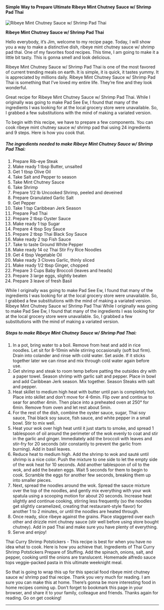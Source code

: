             

#### Simple Way to Prepare Ultimate Ribeye Mint Chutney Sauce w/ Shrimp Pad Thai

![Ribeye Mint Chutney Sauce w/ Shrimp Pad Thai](https://img-global.cpcdn.com/recipes/044dde257f9bf867/751x532cq70/ribeye-mint-chutney-sauce-w-shrimp-pad-thai-recipe-main-photo.jpg)

**Ribeye Mint Chutney Sauce w/ Shrimp Pad Thai**

Hello everybody, it’s Jim, welcome to my recipe page. Today, I will show you a way to make a distinctive dish, ribeye mint chutney sauce w/ shrimp pad thai. One of my favorites food recipes. This time, I am going to make it a little bit tasty. This is gonna smell and look delicious.

Ribeye Mint Chutney Sauce w/ Shrimp Pad Thai is one of the most favored of current trending meals on earth. It is simple, it is quick, it tastes yummy. It is appreciated by millions daily. Ribeye Mint Chutney Sauce w/ Shrimp Pad Thai is something that I’ve loved my entire life. They’re fine and they look wonderful.

Great recipe for Ribeye Mint Chutney Sauce w/ Shrimp Pad Thai. While I originally was going to make Pad See Ew, I found that many of the ingredients I was looking for at the local grocery store were unavailable. So, I grabbed a few substitutions with the mind of making a variated version.

To begin with this recipe, we have to prepare a few components. You can cook ribeye mint chutney sauce w/ shrimp pad thai using 24 ingredients and 9 steps. Here is how you cook that.

##### The ingredients needed to make Ribeye Mint Chutney Sauce w/ Shrimp Pad Thai:

1.  Prepare Rib-eye Steak
2.  Make ready 1 tbsp Butter, unsalted
3.  Get 1 tbsp Olive Oil
4.  Take Salt and Pepper to season
5.  Take Mint Chutney Sauce
6.  Take Shrimp
7.  Prepare 1/2 lb Uncooked Shrimp, peeled and deveined
8.  Prepare Granulated Garlic Salt
9.  Get Pepper
10.  Take 1 tsp Caribbean Jerk Season
11.  Prepare Pad Thai
12.  Prepare 2 tbsp Oyster Sauce
13.  Make ready 1 tsp Sugar
14.  Prepare 4 tbsp Soy Sauce
15.  Prepare 2 tbsp Thai Black Soy Sauce
16.  Make ready 2 tsp Fish Sauce
17.  Take to taste Ground White Pepper
18.  Make ready 14 oz Thai Stir Fry Rice Noodles
19.  Get 4 tbsp Vegetable Oil
20.  Make ready 3 Cloves Garlic, thinly sliced
21.  Make ready 1/2 tbsp Ginger, chopped
22.  Prepare 3 Cups Baby Broccoli (leaves and heads)
23.  Prepare 3 large eggs, slightly beaten
24.  Prepare 3 leave of fresh Basil

While I originally was going to make Pad See Ew, I found that many of the ingredients I was looking for at the local grocery store were unavailable. So, I grabbed a few substitutions with the mind of making a variated version. Ribeye Mint Chutney Sauce w/ Shrimp Pad Thai While I originally was going to make Pad See Ew, I found that many of the ingredients I was looking for at the local grocery store were unavailable. So, I grabbed a few substitutions with the mind of making a variated version.

##### Steps to make Ribeye Mint Chutney Sauce w/ Shrimp Pad Thai:

1.  In a pot, bring water to a boil. Remove from heat and add in rice noodles. Let sit for 8-10min while stirring occasionally (soft but firm). Drain into colander and rinse with cold water. Set aside. If it sticks together later we can rinse and mix through cold water again before use.
2.  Get shrimp and steak to room temp before patting the outsides dry with a paper towel. Season shrimp with garlic salt and pepper. Place in bowl and add Caribbean Jerk season. Mix together. Season Steaks with salt and pepper.
3.  Heat skillet to medium high heat with butter until pan is completely hot. Place into skillet and don’t move for 4-6min. Flip over and continue to sear for another 4min. Then place into a preheated oven at 250° for 6min. Remove from oven and let rest about 5min.
4.  For the rest of the dish, combine the oyster sauce, sugar, Thai soy sauce, Thai black soy sauce, fish sauce, and white pepper in a small bowl. Stir to mix well.
5.  Heat your wok over high heat until it just starts to smoke, and spread 1 tablespoon of oil around the perimeter of the wok evenly to coat and stir in the garlic and ginger. Immediately add the broccoli with leaves and stir-fry for 20 seconds (stir constantly to prevent the garlic from burning). Add in basil leaves.
6.  Reduce heat to medium high. Add the shrimp to wok and sauté until shrimp is a nice color. Push the mixture to one side to let the empty side of the wok heat for 10 seconds. Add another tablespoon of oil to the wok, and add the beaten eggs. Wait 5 seconds for them to begin to cook. Scramble the eggs for another few seconds, breaking them up into smaller pieces.
7.  Next, spread the noodles around the wok. Spread the sauce mixture over the top of the noodles, and gently mix everything with your wok spatula using a scooping motion for about 20 seconds. Increase heat slightly and continue cooking, stirring less frequently (so the noodles get slightly caramelized, creating that restaurant-style flavor) for another 1 to 2 minutes, or until the noodles are heated through.
8.  Once ready, slice ribeye against the grains. Place staggered over each other and drizzle mint chutney sauce (stir well before using store bought chutney). Add in pad Thai and make sure you have plenty of everything.
9.  Serve and enjoy!

Thai Curry Shrimp Potstickers - This recipe is best for when you have no idea what to cook. Here is how you achieve that. Ingredients of Thai Curry Shrimp Potstickers Prepare of Stuffing. Add the spinach, onions, salt, and pepper, cooking until the onions are translucent. Homemade alfredo sauce tops veggie-packed pasta in this ultimate weeknight meal.

So that is going to wrap this up for this special food ribeye mint chutney sauce w/ shrimp pad thai recipe. Thank you very much for reading. I am sure you can make this at home. There’s gonna be more interesting food in home recipes coming up. Don’t forget to bookmark this page in your browser, and share it to your family, colleague and friends. Thanks again for reading. Go on get cooking!

* * *